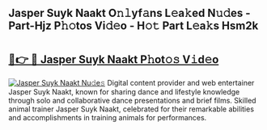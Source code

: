 ## Jasper Suyk Naakt O𝚗𝚕yf𝚊ns L𝚎a𝚔ed N𝚞𝚍es - Part-Hjz P𝚑𝚘tos Vi𝚍𝚎o - H𝚘𝚝 Part L𝚎a𝚔s Hsm2k

# <h2><a href="http://kfeajz.oniu.top/?m=Jasper+Suyk+Naakt">🔗👉 🔴 Jasper Suyk Naakt P𝚑ot𝚘𝚜 V𝚒d𝚎o</a></h2>

[![Jasper Suyk Naakt Nu𝚍e𝚜](https://i.imgur.com/0qMVB7G.gif)](http://kfeajz.oniu.top/?m=Jasper+Suyk+Naakt)
Digital content provider and web entertainer Jasper Suyk Naakt, known for sharing dance and lifestyle knowledge through solo and collaborative dance presentations and brief films. Skilled animal trainer Jasper Suyk Naakt, celebrated for their remarkable abilities and accomplishments in training animals for performances.  
